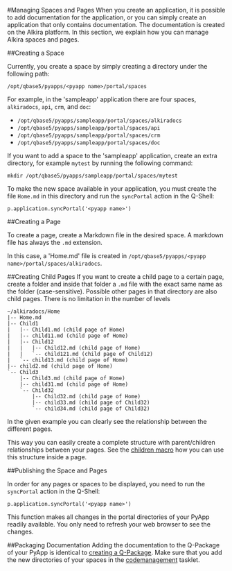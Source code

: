 [qpcreate]: http://confluence.incubaid.com/display/PYLABS/Creating+a+Q-Package
[codetasklet]: http://confluence.incubaid.com/display/PYLABS/Q-Package+Tasklets#codemanagement+Tasklet
[child]: /sampleapp/#/alkiradocs/Macros/MacroChildren

#Managing Spaces and Pages
When you create an application, it is possible to add documentation for the application, or you can simply create an application that only contains documentation.
The documentation is created on the Alkira platform.
In this section, we explain how you can manage Alkira spaces and pages.


##Creating a Space

Currently, you create a space by simply creating a directory under the following path:

    /opt/qbase5/pyapps/<pyapp name>/portal/spaces
    
For example, in the 'sampleapp' application there are four spaces, `alkiradocs`, `api`, `crm`, and `doc`:

* `/opt/qbase5/pyapps/sampleapp/portal/spaces/alkiradocs`
* `/opt/qbase5/pyapps/sampleapp/portal/spaces/api`
* `/opt/qbase5/pyapps/sampleapp/portal/spaces/crm`
* `/opt/qbase5/pyapps/sampleapp/portal/spaces/doc`
    

If you want to add a space to the 'sampleapp' application, create an extra directory, for example `mytest` by running the following command:

    mkdir /opt/qbase5/pyapps/sampleapp/portal/spaces/mytest

To make the new space available in your application, you must create the file `Home.md` in this directory and run the `syncPortal` action in the Q-Shell:

    p.application.syncPortal('<pyapp name>')
 

##Creating a Page

To create a page, create a Markdown file in the desired space. A markdown file has always the `.md` extension.

In this case, a 'Home.md' file is created in `/opt/qbase5/pyapps/<pyapp name>/portal/spaces/alkiradocs`. 


##Creating Child Pages
If you want to create a child page to a certain page, create a folder and inside that folder a `.md` file with the exact same name as the folder (case-sensitive). Possible other pages in that directory are also child pages.
There is no limitation in the number of levels


    ~/alkiradocs/Home
    |-- Home.md
    |-- Child1
    |   |-- Child1.md (child page of Home)
    |   |-- child11.md (child page of Home)
    |   |-- Child12
    |   |   |-- Child12.md (child page of Home)
    |   |   `-- child121.md (child page of Child12)
    |   `-- child13.md (child page of Home)
    |-- child2.md (child page of Home)
    `-- Child3
        |-- Child3.md (child page of Home)
        |-- child31.md (child page of Home)
        `-- Child32
            |-- Child32.md (child page of Home)
            |-- child33.md (child page of Child32)
            `-- child34.md (child page of Child32)
        
In the given example you can clearly see the relationship between the different pages.

This way you can easily create a complete structure with parent/children relationships between your pages. See the [children macro][child] how you can use this structure inside a page.


##Publishing the Space and Pages

In order for any pages or spaces to be displayed, you need to run the `syncPortal` action in the Q-Shell:

    p.application.syncPortal('<pyapp name>')

This function makes all changes in the portal directories of your PyApp readily available. You only need to refresh your web browser to see the changes.


##Packaging Documentation
Adding the documentation to the Q-Package of your PyApp is identical to [creating a Q-Package][qpcreate]. Make sure that you add the new directories of your spaces in the [codemanagement][codetasklet] tasklet.